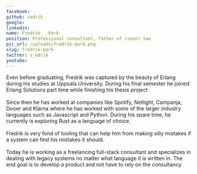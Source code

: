 ```yaml
---
facebook: 
github: sedrik
google: 
linkedin: 
name: Fredrik	Park
position: Professional consultant, father of (soon) two
pic_url: /uploads/fredrik-park.png
slug: fredrik-park
twitter: s_edrik
youtube: 
---
```

<p>Even before graduating, Fredrik was captured by the beauty of Erlang during his studies at Uppsala University. During his final semester he joined Erlang Solutions part time while finishing his thesis project<br />
<br />
Since then he has worked at companies like Spotify, Netlight, Campanja, Dooer and Klarna where he has worked with some of the larger industry languages such as Javascript and Python. During his spare time, he currently is exploring Rust as a language of choice.<br />
<br />
Fredrik is very fond of tooling that can help him from making silly mistakes if a system can find his mistakes it should.<br />
<br />
Today he is working as a freelancing full-stack consultant and specializes in dealing with legacy systems no matter what language it is written in. The end goal is to develop a product and not have to rely on the consultancy</p>
